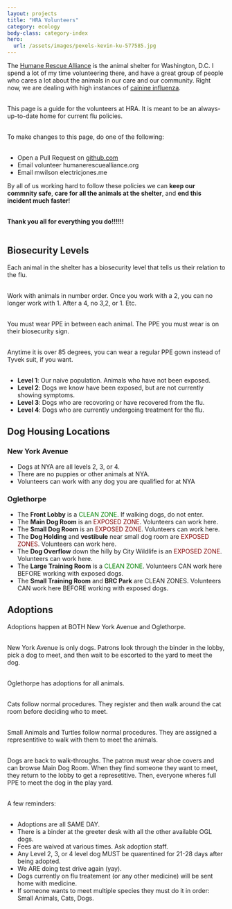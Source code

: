 ```yaml
---
layout: projects
title: "HRA Volunteers"
category: ecology
body-class: category-index
hero:
  url: /assets/images/pexels-kevin-ku-577585.jpg
---
```

The [Humane Rescue Alliance](http://humanerescuealliance.org) is the animal shelter for Washington, D.C.
I spend a lot of my time volunteering there, and have a great group of people who cares a lot about the animals in our care and our community.
Right now, we are dealing with high instances of [cainine influenza](https://www.humanerescuealliance.org/blog/posts/what-you-need-to-know-about-canine-influenza).
<br /><br />

This page is a guide for the volunteers at HRA. It is meant to be an always-up-to-date home for current flu policies.
<br /><br />

To make changes to this page, do one of the following:
<br /><br />
- Open a Pull Request on [github.com](https://github.com/electricjones/electricjones.github.io)
- Email volunteer <at> humanerescuealliance.org
- Email mwilson <at> electricjones.me

By all of us working hard to follow these policies we can **keep our commnity safe**, **care for all the animals at the shelter**, and **end this incident much faster**!
<br /><br />

**Thank you all for everything you do!!!!!!**
<br /><br />

## Biosecurity Levels
Each animal in the shelter has a biosecurity level that tells us their relation to the flu.
<br /><br />

Work with animals in number order. Once you work with a 2, you can no longer work with 1.
After a 4, no 3,2, or 1. Etc.
<br /><br />

You must wear PPE in between each animal. The PPE you must wear is on their biosecurity sign.
<br /><br />

Anytime it is over 85 degrees, you can wear a regular PPE gown instead of Tyvek suit, if you want.
<br /><br />

- **Level 1**: Our naive population. Animals who have not been exposed.
- **Level 2**: Dogs we know have been exposed, but are not currently showing symptoms.
- **Level 3**: Dogs who are recovoring or have recovered from the flu.
- **Level 4**: Dogs who are currently undergoing treatment for the flu.

## Dog Housing Locations
### New York Avenue
- Dogs at NYA are all levels 2, 3, or 4.
- There are no puppies or other animals at NYA.
- Volunteers can work with any dog you are qualified for at NYA

### Oglethorpe
- The **Front Lobby** is a <span style="color: green">CLEAN ZONE</span>. If walking dogs, do not enter.
- The **Main Dog Room** is an <span style="color: maroon">EXPOSED ZONE</span>. Volunteers can work here.
- The **Small Dog Room** is an <span style="color: maroon">EXPOSED ZONE</span>. Volunteers can work here.
- The **Dog Holding** and **vestibule** near small dog room are <span style="color: maroon">EXPOSED ZONES</span>. Volunteers can work here.
- The **Dog Overflow** down the hilly by City Wildlife is an <span style="color: maroon">EXPOSED ZONE</span>. Volunteers can work here.
- The **Large Training Room** is a <span style="color: green">CLEAN ZONE</span>. Volunteers CAN work here BEFORE working with exposed dogs.
- The **Small Training Room** and **BRC Park** are <span style="color: green.">CLEAN ZONES</span>. Volunteers CAN work here BEFORE working with exposed dogs.

## Adoptions
Adoptions happen at BOTH New York Avenue and Oglethorpe.
<br /><br />

New York Avenue is only dogs. Patrons look through the binder in the lobby, pick a dog to meet, and then wait to be escorted to the yard to meet the dog.
<br /><br />

Oglethorpe has adoptions for all animals.
<br /><br />

Cats follow normal procedures. They register and then walk around the cat room before deciding who to meet.
<br /><br />

Small Animals and Turtles follow normal procedures. They are assigned a representitive to walk with them to meet the animals.
<br /><br />

Dogs are back to walk-throughs. The patron must wear shoe covers and can browse Main Dog Room. When they find someone they want to meet,
they return to the lobby to get a represetitive. Then, everyone wheres full PPE to meet the dog in the play yard.
<br /><br />

A few reminders:
<br /><br />
- Adoptions are all SAME DAY.
- There is a binder at the greeter desk with all the other available OGL dogs.
- Fees are waived at various times. Ask adoption staff.
- Any Level 2, 3, or 4 level dog MUST be quarentined for 21-28 days after being adopted.
- We ARE doing test drive again (yay).
- Dogs currently on flu treatement (or any other medicine) will be sent home with medicine.
- If someone wants to meet multiple species they must do it in order: Small Animals, Cats, Dogs.
